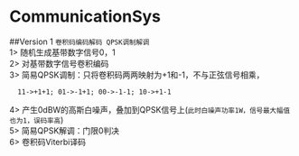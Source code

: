 # CommunicationSys
##Version 1
          `卷积码编码解码 QPSK调制解调`<br>
1> 随机生成基带数字信号0，1<br>
2> 对基带数字信号卷积编码<br>
3> 简易QPSK调制：只将卷积码两两映射为+1和-1，不与正弦信号相乘，<br>
```
  11->+1+1; 01->-1+1; 00->-1-1; 10->+1-1
 ```
 4> 产生0dBW的高斯白噪声，叠加到QPSK信号上(`此时白噪声功率1W，信号最大幅值也为1，误码率高`)<br>
 5> 简易QPSK解调：门限0判决<br>
 6> 卷积码Viterbi译码<br>
